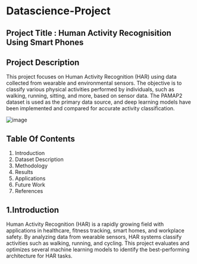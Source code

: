 # Datascience-Project
## Project Title : Human Activity Recognisition Using Smart Phones

## Project Description  
This project focuses on Human Activity Recognition (HAR) using data collected from wearable and environmental sensors. The objective is to classify various physical activities performed by individuals, such as walking, running, sitting, and more, based on sensor data. The PAMAP2 dataset is used as the primary data source, and deep learning models have been implemented and compared for accurate activity classification.

![image](https://github.com/user-attachments/assets/7ec1cb98-f0f8-4667-9fba-44d003e73af9)

## Table Of Contents
1. Introduction
2. Dataset Description
3. Methodology
4. Results
5. Applications
6. Future Work
7. References

## 1.Introduction
Human Activity Recognition (HAR) is a rapidly growing field with applications in healthcare, fitness tracking, smart homes, and workplace safety. By analyzing data from wearable sensors, HAR systems classify activities such as walking, running, and cycling. This project evaluates and optimizes several machine learning models to identify the best-performing architecture for HAR tasks.
